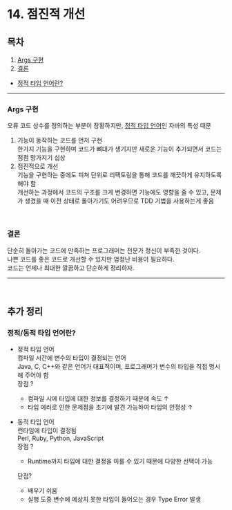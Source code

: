 # 14. 점진적 개선

## 목차

1. [Args 구현](#Args-구현)
2. [결론](#결론)

* [정적 타입 언어란?](#정적-타입-언어란?)

---

### Args 구현

오류 코드 상수를 정의하는 부분이 장황하지만, [정적 타입 언어](#정적-타입-언어란?)인 자바의 특성 때문  

1. 기능이 동작하는 코드를 먼저 구현  
   한가지 기능을 구현하며 코드가 뼈대가 생기지만 새로운 기능이 추가되면서 코드는 점점 망가지기 십상
2. 점진적으로 개선  
   기능을 구현하는 중에도 피쳐 단위로 리팩토링을 통해 코드를 깨끗하게 유지하도록 해야 함  
   개선하는 과정에서 코드의 구조를 크게 변경하면 기능에도 영향을 줄 수 있고, 문제가 생겼을 때 이전 상태로 돌아가기도 어려우므로 TDD 기법을 사용하는게 좋음  

<br>

### 결론

단순히 돌아가는 코드에 만족하는 프로그래머는 전문가 정신이 부족한 것이다.  
나쁜 코드를 좋은 코드로 개선할 수 있지만 엄청난 비용이 필요하다.  
코드는 언제나 최대한 깔끔하고 단순하게 정리하자.

---

<br>

## 추가 정리

### 정적/동적 타입 언어란?

* 정적 타입 언어  
  컴파일 시간에 변수의 타입이 결정되는 언어  
  Java, C, C++와 같은 언어가 대표적이며, 프로그래머가 변수의 타입을 직접 명시해 주어야 함    
  장점 ?

  * 컴파일 시에 타입에 대한 정보를 결정하기 때문에 속도 ↑
  * 타입 에러로 인한 문제점을 초기에 발견 가능하여 타입의 안정성 ↑ 

* 동적 타입 언어  
  런타임에 타입이 결정됨  
  Perl, Ruby, Python, JavaScript  
  장점 ?

  * Runtime까지 타입에 대한 결정을 미룰 수 있기 때문에 다양한 선택이 가능

  단점?  

  * 배우기 쉬움
  * 실행 도중 변수에 예상치 못한 타입이 들어오는 경우 Type Error 발생